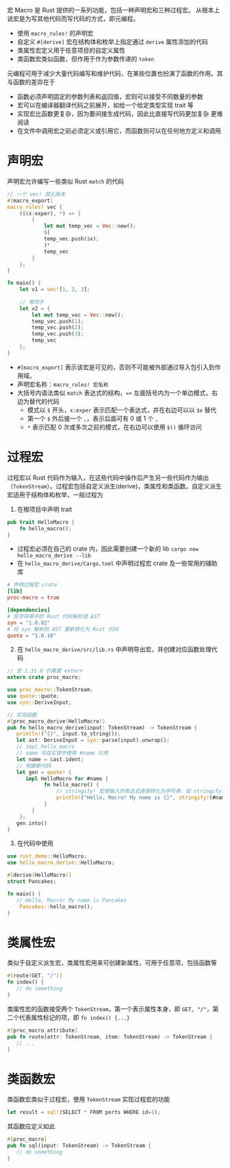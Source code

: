 宏 Macro 是 Rust 提供的一系列功能，包括一种声明宏和三种过程宏。 从根本上说宏是为写其他代码而写代码的方式，即元编程。
 - 使用 `macro_rules!` 的声明宏
 - 自定义 `#[derive]` 宏在结构体和枚举上指定通过 `derive` 属性添加的代码
 - 类属性宏定义用于任意项目的自定义属性
 - 类函数宏类似函数，但作用于作为参数传递的 `token` 

元编程可用于减少大量代码编写和维护代码，在某些位置也扮演了函数的作用。其与函数的差异在于
 - 函数必须声明固定的参数列表和返回值，宏则可以接受不同数量的参数
 - 宏可以在编译器翻译代码之前展开，如给一个给定类型实现 trait 等
 - 实现宏比函数更复杂，因为要间接生成代码，因此比直接写代码更加复杂 更难阅读
 - 在文件中调用宏之前必须定义或引用它，而函数则可以在任何地方定义和调用
# 声明宏

声明宏允许编写一些类似 Rust `match` 的代码

```rust
// 一个 vec! 简化版本
#[macro_export]
macro_rules! vec {
    ($(x:exper), *) => {
        {
            let mut temp_vec = Vec::new();
            $(
            temp_vec.push($x);
            )*
            temp_vec
        }
    };
}

fn main() {
    let v1 = vec![1, 2, 3];
    
    // 等同于
    let v2 = {
        let mut temp_vec = Vec::new();
        temp_vec.push(1);
        temp_vec.push(2);
        temp_vec.push(3);
        temp_vec
    };
}
```
 - `#[macro_export]` 表示该宏是可见的，否则不可能被外部通过导入包引入到作用域。
 - 声明宏名称：`macro_rules! 宏名称` 
 - 大括号内语法类似 `match` 表达式的结构，`=>` 左面括号内为一个单边模式，右边为替代的代码
	 - 模式以 `$` 开头，`x:exper` 表示匹配一个表达式，并在右边可以以 `$x` 替代
	 - 第一个 `$` 外后接一个 `,`，表示后面可有 0 或 1 个 `,`
	 - `*` 表示匹配 0 次或多次之前的模式，在右边可以使用 `$()` 循环访问
# 过程宏

过程宏以 Rust 代码作为输入，在这些代码中操作后产生另一些代码作为输出（`TokenStream`）。过程宏包括自定义派生(derive)，类属性和类函数。自定义派生宏适用于结构体和枚举，一般过程为

 1. 在根项目中声明 trait

```rust
pub trait HelloMacro {
    fn hello_macro();
}
```

 - 过程宏必须在自己的 crate 内，因此需要创建一个新的 lib `cargo new hello_macro_derive --lib`
 - 在 `hello_macro_derive/Cargo.toml` 中声明过程宏 crate 及一些常用的辅助库

```toml
# 声明过程宏 crate
[lib]
proc-macro = true

[dependencies]
# 将字符串中的 Rust 代码解析成 AST
syn = "1.0.82"
# 将 syn 解析的 AST 重新转化为 Rust 代码
quote = "1.0.10"
```

 2. 在 `hello_macro_derive/src/lib.rs` 中声明导出宏，并创建对应函数处理代码

```rust
// 至 1.31.0 仍需要 extern
extern crate proc_macro;

use proc_macro::TokenStream;
use quote::quote;
use syn::DeriveInput;

// 实现函数
#[proc_macro_derive(HelloMacro)]
pub fn hello_macro_derive(input: TokenStream) -> TokenStream {
   println!("{}", input.to_string());
   let ast: DeriveInput = syn::parse(input).unwrap();
   // impl_hello_macro
   // name 可在实现中使用 #name 引用
   let name = &ast.ident;
   // 构建新代码
   let gen = quote! {
      impl HelloMacro for #name {
            fn hello_macro() {
                // stringify! 宏使输入的表达式直接转化为字符串，如 stringify!(1+2) => "1+2"
                println!("Hello, Macro! My name is {}", stringify!(#name));
            }
        }
    };
   gen.into()
}
```

 3. 在代码中使用

```rust
use rust_demo::HelloMacro;
use hello_macro_derive::HelloMacro;

#[derive(HelloMacro)]
struct Pancakes;

fn main() {
   // Hello, Macro! My name is Pancakes
    Pancakes::hello_macro();
}

```
# 类属性宏

类似于自定义派生宏，类属性宏用来可创建新属性，可用于任意项，包括函数等

```rust
#[route(GET, "/")]
fn index() {
   // do something
}
```

类属性宏的函数接受两个 `TokenStream`，第一个表示属性本身，即 `GET, "/"`，第二个代表属性标记的项，即 `fn index() {...}`

```rust
#[proc_macro_attribute]
pub fn route(attr: TokenStream, item: TokenStream) -> TokenStream {
   // ...
}
```
# 类函数宏

类函数宏类似于过程宏，使用 `TokenStream` 实现过程宏的功能

```rust
let result = sql!(SELECT * FROM ports WHERE id=1);
```

其函数应定义如此

```rust
#[proc_macro]
pub fn sql(input: TokenStream) -> TokenStream {
   // do something
}
```
